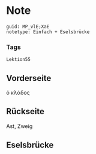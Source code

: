 # Note
```
guid: MP_vlE;XaE
notetype: Einfach + Eselsbrücke
```

### Tags
```
Lektion55
```

## Vorderseite
ὁ κλάδος

## Rückseite
Ast, Zweig

## Eselsbrücke

